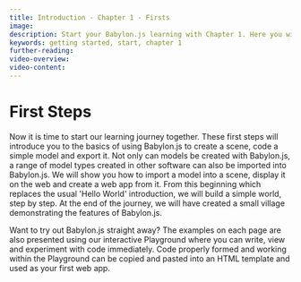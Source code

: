 ```yaml
---
title: Introduction - Chapter 1 - Firsts
image: 
description: Start your Babylon.js learning with Chapter 1. Here you will begin a journey of learning to build a simple world step by step.
keywords: getting started, start, chapter 1
further-reading:
video-overview:
video-content:
---
```


# First Steps

Now it is time to start our learning journey together. These first steps will introduce you to the basics of using Babylon.js to create a scene, code a simple model and export it. Not only can models be created with Babylon.js, a range of model types created in other software can also be imported into Babylon.js. We will show you how to import a model into a scene, display it on the web and create a web app from it. From this beginning which replaces the usual 'Hello World' introduction, we will build a simple world, step by step. At the end of the journey, we will have created a small village demonstrating the features of Babylon.js. 

Want to try out Babylon.js straight away? The examples on each page are also presented using our interactive Playground where you can write, view and experiment with code immediately. Code properly formed and working within the Playground can be copied and pasted into an HTML template and used as your first web app.
